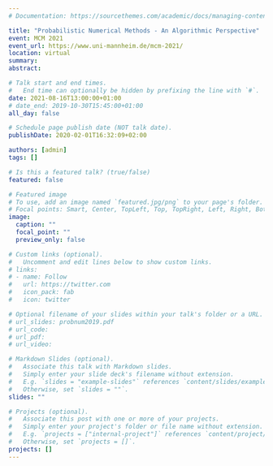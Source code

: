 ```yaml
---
# Documentation: https://sourcethemes.com/academic/docs/managing-content/

title: "Probabilistic Numerical Methods - An Algorithmic Perspective"
event: MCM 2021
event_url: https://www.uni-mannheim.de/mcm-2021/
location: virtual
summary:
abstract:

# Talk start and end times.
#   End time can optionally be hidden by prefixing the line with `#`.
date: 2021-08-16T13:00:00+01:00
# date_end: 2019-10-30T15:45:00+01:00
all_day: false

# Schedule page publish date (NOT talk date).
publishDate: 2020-02-01T16:32:09+02:00

authors: [admin]
tags: []

# Is this a featured talk? (true/false)
featured: false

# Featured image
# To use, add an image named `featured.jpg/png` to your page's folder.
# Focal points: Smart, Center, TopLeft, Top, TopRight, Left, Right, BottomLeft, Bottom, BottomRight.
image:
  caption: ""
  focal_point: ""
  preview_only: false

# Custom links (optional).
#   Uncomment and edit lines below to show custom links.
# links:
# - name: Follow
#   url: https://twitter.com
#   icon_pack: fab
#   icon: twitter

# Optional filename of your slides within your talk's folder or a URL.
# url_slides: probnum2019.pdf
# url_code:
# url_pdf:
# url_video:

# Markdown Slides (optional).
#   Associate this talk with Markdown slides.
#   Simply enter your slide deck's filename without extension.
#   E.g. `slides = "example-slides"` references `content/slides/example-slides.md`.
#   Otherwise, set `slides = ""`.
slides: ""

# Projects (optional).
#   Associate this post with one or more of your projects.
#   Simply enter your project's folder or file name without extension.
#   E.g. `projects = ["internal-project"]` references `content/project/deep-learning/index.md`.
#   Otherwise, set `projects = []`.
projects: []
---
```

